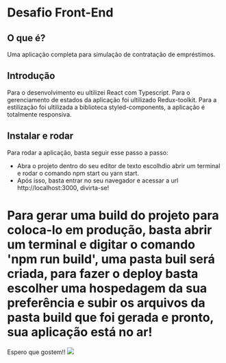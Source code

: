 # Desafio Front-End

## O que é?
Uma aplicação completa para simulação de contratação de empréstimos.

## Introdução
Para o desenvolvimento eu ultilizei React com Typescript.
Para o gerenciamento de estados da aplicação foi ultilizado Redux-toolkit.
Para a estilização foi ultilizada a biblioteca styled-components, a aplicação é totalmente responsiva.

## Instalar e rodar
Para rodar a aplicação, basta seguir esse passo a passo:
* Abra o projeto dentro do seu editor de texto escolhdio abrir um terminal e rodar o comando npm start ou yarn start.
* Após isso, basta entrar no seu navegador e acessar a url http://localhost:3000, divirta-se!

# Para gerar uma build do projeto para coloca-lo em produção, basta abrir um terminal e digitar o comando 'npm run build', uma pasta buil será criada, para fazer o deploy basta escolher uma hospedagem da sua preferência e subir os arquivos da pasta build que foi gerada e pronto, sua aplicação está no ar!

Espero que gostem!!
<img src='https://user-images.githubusercontent.com/50087300/185205954-a9135734-a17f-4cfd-a45e-3063ccdde622.png'></img>
